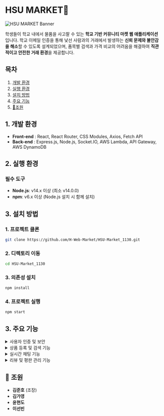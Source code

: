  # HSU MARKET🛒

![HSU MARKET Banner]()

학생들이 학교 내에서 물품을 사고팔 수 있는 **학교 기반 커뮤니티 마켓 웹 애플리케이션**입니다. 학교 이메일 인증을 통해 낯선 사람과의 거래에서 발생하는 **신뢰 문제와 불안감을 해소**할 수 있도록 설계되었으며, 품목별 검색과 가격 비교의 어려움을 해결하여 **직관적이고 안전한 거래 환경**을 제공합니다.

## 목차
1. [개발 환경](#1-개발-환경) 
2. [실행 환경](#2-실행-환경)
3. [설치 방법](#3-설치-방법) 
4. [주요 기능](#4-주요-기능)
5. [👥조원](#-조원) 

## 1. 개발 환경  
- **Front-end** : React, React Router, CSS Modules, Axios, Fetch API
- **Back-end** : Express.js, Node.js, Socket.IO, AWS Lambda, API Gateway, AWS DynamoDB

## 2. 실행 환경
### 필수 도구
- **Node.js**: v14.x 이상 (최소 v14.0.0)
- **npm**: v6.x 이상 (Node.js 설치 시 함께 설치)

## 3. 설치 방법 
### 1. 프로젝트 클론
```bash
git clone https://github.com/H-Web-Market/HSU-Market_1130.git
```

### 2. 디렉토리 이동
```bash
cd HSU-Market_1130
```

### 3. 의존성 설치
```bash
npm install
```

### 4. 프로젝트 실행
```bash
npm start
```

## 3. 주요 기능

<details><summary>사용자 인증 및 보안
</summary>

- 학교 이메일 인증을 통한 **신뢰할 수 있는 사용자 인증** 시스템 구현
</details>
<details><summary>상품 등록 및 검색 기능
</summary>

- **사용자**는 상품을 이름, 가격, 설명, 카테고리 등을 입력하여 **상품 등록**
- **검색 기능**: 사용자들은 등록된 상품을 이름, 카테고리 등을 기준으로 검색
</details>
<details><summary>실시간 채팅 기능
</summary>

- 구매자와 판매자는 **실시간 채팅**을 통해 상품에 대한 질문과 응답을 주고 받기 가능
- **Socket.IO**를 사용하여 채팅 메시지가 실시간으로 전달
</details>
<details><summary>리뷰 및 평판 관리 기능
</summary>

- 거래 완료 후 **상품에 대한 리뷰 및 평점**을 작성
- 구매자와 판매자는 평점을 매기고, 리뷰를 남길 수 있음
- **리뷰 및 평판 시스템**을 통해 안전하고 신뢰할 수 있는 거래 환경을 제공
</details>


## 👥 조원   
- **김준호** (조장) 
- **김가영** 
- **윤현도** 
- **이선빈** 
   
